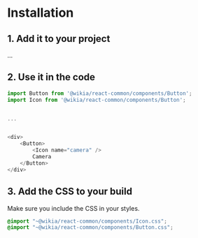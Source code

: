 # Installation

## 1. Add it to your project

...

## 2. Use it in the code

```js static
import Button from '@wikia/react-common/components/Button';
import Icon from '@wikia/react-common/components/Button';


...


<div>
    <Button>
        <Icon name="camera" />
        Camera
    </Button>
</div>
```

## 3. Add the CSS to your build

Make sure you include the CSS in your styles.

```scss static
@import "~@wikia/react-common/components/Icon.css";
@import "~@wikia/react-common/components/Button.css";
```
